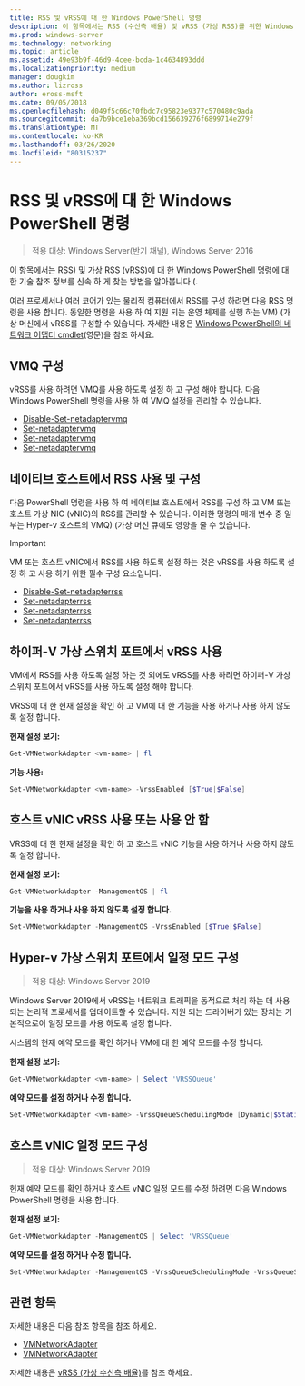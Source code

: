 ```yaml
---
title: RSS 및 vRSS에 대 한 Windows PowerShell 명령
description: 이 항목에서는 RSS (수신측 배율) 및 vRSS (가상 RSS)를 위한 Windows PowerShell 명령에 대 한 기술 참조 정보를 신속 하 게 찾는 방법에 대해 알아봅니다.
ms.prod: windows-server
ms.technology: networking
ms.topic: article
ms.assetid: 49e93b9f-46d9-4cee-bcda-1c4634893ddd
ms.localizationpriority: medium
manager: dougkim
ms.author: lizross
author: eross-msft
ms.date: 09/05/2018
ms.openlocfilehash: d049f5c66c70fbdc7c95823e9377c570480c9ada
ms.sourcegitcommit: da7b9bce1eba369bcd156639276f6899714e279f
ms.translationtype: MT
ms.contentlocale: ko-KR
ms.lasthandoff: 03/26/2020
ms.locfileid: "80315237"
---
```

# <a name="windows-powershell-commands-for-rss-and-vrss"></a>RSS 및 vRSS에 대 한 Windows PowerShell 명령

>적용 대상: Windows Server(반기 채널), Windows Server 2016

이 항목에서는 RSS\) 및 가상 RSS \(vRSS\)에 대 한 Windows PowerShell 명령에 대 한 기술 참조 정보를 신속 하 게 찾는 방법을 알아봅니다 \(.

여러 프로세서나 여러 코어가 있는 물리적 컴퓨터에서 RSS를 구성 하려면 다음 RSS 명령을 사용 합니다. 동일한 명령을 사용 하 여 지원 되는 운영 체제를 실행 하는 VM\) \(가상 머신에서 vRSS를 구성할 수 있습니다. 자세한 내용은 [Windows PowerShell의 네트워크 어댑터 cmdlet](https://docs.microsoft.com/powershell/module/netadapter/?view=win10-ps)(영문)을 참조 하세요.

## <a name="configure-vmq"></a>VMQ 구성

vRSS를 사용 하려면 VMQ를 사용 하도록 설정 하 고 구성 해야 합니다. 다음 Windows PowerShell 명령을 사용 하 여 VMQ 설정을 관리할 수 있습니다.

- [Disable-Set-netadaptervmq](https://docs.microsoft.com/powershell/module/netadapter/disable-netadaptervmq?view=win10-ps)
- [Set-netadaptervmq](https://docs.microsoft.com/powershell/module/netadapter/enable-netadaptervmq?view=win10-ps)
- [Set-netadaptervmq](https://docs.microsoft.com/powershell/module/netadapter/get-netadaptervmq?view=win10-ps)
- [Set-netadaptervmq](https://docs.microsoft.com/powershell/module/netadapter/set-netadaptervmq?view=win10-ps)

## <a name="enable-and-configure-rss-on-a-native-host"></a>네이티브 호스트에서 RSS 사용 및 구성

다음 PowerShell 명령을 사용 하 여 네이티브 호스트에서 RSS를 구성 하 고 VM 또는 호스트 가상 NIC (vNIC)의 RSS를 관리할 수 있습니다. 이러한 명령의 매개 변수 중 일부는 Hyper-v 호스트의 VMQ\) \(가상 머신 큐에도 영향을 줄 수 있습니다.  

>[!IMPORTANT]
>VM 또는 호스트 vNIC에서 RSS를 사용 하도록 설정 하는 것은 vRSS를 사용 하도록 설정 하 고 사용 하기 위한 필수 구성 요소입니다.

- [Disable-Set-netadapterrss](https://docs.microsoft.com/powershell/module/netadapter/disable-netadapterrss?view=win10-ps)
- [Set-netadapterrss](https://docs.microsoft.com/powershell/module/netadapter/enable-netadapterrss?view=win10-ps)
- [Set-netadapterrss](https://docs.microsoft.com/powershell/module/netadapter/get-netadapterrss?view=win10-ps)
- [Set-netadapterrss](https://docs.microsoft.com/powershell/module/netadapter/Set-NetAdapterRss?view=win10-ps)

## <a name="enable-vrss-on-the-hyper-v-virtual-switch-port"></a>하이퍼\-V 가상 스위치 포트에서 vRSS 사용

VM에서 RSS를 사용 하도록 설정 하는 것 외에도 vRSS를 사용 하려면 하이퍼\-V 가상 스위치 포트에서 vRSS를 사용 하도록 설정 해야 합니다. 

VRSS에 대 한 현재 설정을 확인 하 고 VM에 대 한 기능을 사용 하거나 사용 하지 않도록 설정 합니다.

   **현재 설정 보기:** 

   ```PowerShell
   Get-VMNetworkAdapter <vm-name> | fl
   ```

   **기능 사용:**
   
   ```PowerShell
   Set-VMNetworkAdapter <vm-name> -VrssEnabled [$True|$False]
   ```

## <a name="enable-or-disable-vrss-on-a-host-vnic"></a>호스트 vNIC vRSS 사용 또는 사용 안 함

VRSS에 대 한 현재 설정을 확인 하 고 호스트 vNIC 기능을 사용 하거나 사용 하지 않도록 설정 합니다.

   **현재 설정 보기:** 

   ```PowerShell
   Get-VMNetworkAdapter -ManagementOS | fl
   ```

   **기능을 사용 하거나 사용 하지 않도록 설정 합니다.** 

   ```PowerShell
   Set-VMNetworkAdapter -ManagementOS -VrssEnabled [$True|$False]
   ```

## <a name="configure-the-scheduling-mode-on-the-hyper-v-virtual-switch-port"></a>Hyper-v 가상 스위치 포트에서 일정 모드 구성 
>적용 대상: Windows Server 2019

Windows Server 2019에서 vRSS는 네트워크 트래픽을 동적으로 처리 하는 데 사용 되는 논리적 프로세서를 업데이트할 수 있습니다.  지원 되는 드라이버가 있는 장치는 기본적으로이 일정 모드를 사용 하도록 설정 합니다. 

시스템의 현재 예약 모드를 확인 하거나 VM에 대 한 예약 모드를 수정 합니다.

   **현재 설정 보기:** 

   ```PowerShell
   Get-VMNetworkAdapter <vm-name> | Select 'VRSSQueue'
   ```

   **예약 모드를 설정 하거나 수정 합니다.**

   ```PowerShell
   Set-VMNetworkAdapter <vm-name> -VrssQueueSchedulingMode [Dynamic|$StaticVrss|StaticVMQ]
   ```

## <a name="configure-the-scheduling-mode-on-a-host-vnic"></a>호스트 vNIC 일정 모드 구성
>적용 대상: Windows Server 2019

현재 예약 모드를 확인 하거나 호스트 vNIC 일정 모드를 수정 하려면 다음 Windows PowerShell 명령을 사용 합니다.

   **현재 설정 보기:** 

   ```PowerShell
   Get-VMNetworkAdapter -ManagementOS | Select 'VRSSQueue'
   ```

   **예약 모드를 설정 하거나 수정 합니다.** 

   ```PowerShell
   Set-VMNetworkAdapter -ManagementOS -VrssQueueSchedulingMode -VrssQueueSchedulingMode [Dynamic|$StaticVrss|StaticVMQ]
   ```


## <a name="related-topics"></a>관련 항목 
자세한 내용은 다음 참조 항목을 참조 하세요.

- [VMNetworkAdapter](https://technet.microsoft.com/itpro/powershell/windows/hyper-v/get-vmnetworkadapter)
- [VMNetworkAdapter](https://technet.microsoft.com/itpro/powershell/windows/hyper-v/set-vmnetworkadapter)

자세한 내용은 [vRSS (가상 수신측 배율)](vrss-top.md)를 참조 하세요.